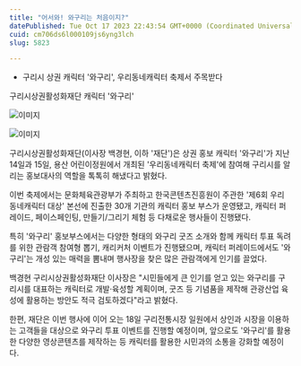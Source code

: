 ```yaml
---
title: "어서와! 와구리는 처음이지?"
datePublished: Tue Oct 17 2023 22:43:54 GMT+0000 (Coordinated Universal Time)
cuid: cm706ds6l000109js6yng3lch
slug: 5823

---
```



- 구리시 상권 캐릭터 '와구리', 우리동네캐릭터 축제서 주목받다

구리시상권활성화재단 캐릭터 '와구리'

![이미지](https://cdn.hashnode.com/res/hashnode/image/upload/v1739259802758/550ec9fd-f51f-4e6f-b58c-e05d4538aa5c.jpeg)

![이미지](https://cdn.hashnode.com/res/hashnode/image/upload/v1739259805359/e4183707-384f-4a87-80a9-d558910f1d15.jpeg)

구리시상권활성화재단(이사장 백경현, 이하 '재단')은 상권 홍보 캐릭터 '와구리'가 지난 14일과 15일, 용산 어린이정원에서 개최된 '우리동네캐릭터 축제'에 참여해 구리시를 알리는 홍보대사의 역할을 톡톡히 해냈다고 밝혔다.

이번 축제에서는 문화체육관광부가 주최하고 한국콘텐츠진흥원이 주관한 '제6회 우리동네캐릭터 대상' 본선에 진출한 30개 기관의 캐릭터 홍보 부스가 운영됐고, 캐릭터 퍼레이드, 페이스페인팅, 만들기/그리기 체험 등 다채로운 행사들이 진행됐다.

특히 '와구리' 홍보부스에서는 다양한 형태의 와구리 굿즈 소개와 함께 캐릭터 투표 독려를 위한 관람객 참여형 뽑기, 캐리커처 이벤트가 진행됐으며, 캐릭터 퍼레이드에서도 '와구리'는 개성 있는 매력을 뽐내며 행사장을 찾은 많은 관람객에게 인기를 끌었다.

백경현 구리시상권활성화재단 이사장은 "시민들에게 큰 인기를 얻고 있는 와구리를 구리시를 대표하는 캐릭터로 개발·육성할 계획이며, 굿즈 등 기념품을 제작해 관광산업 육성에 활용하는 방안도 적극 검토하겠다"라고 밝혔다.

한편, 재단은 이번 행사에 이어 오는 18일 구리전통시장 일원에서 상인과 시장을 이용하는 고객들을 대상으로 와구리 투표 이벤트를 진행할 예정이며, 앞으로도 '와구리'를 활용한 다양한 영상콘텐츠를 제작하는 등 캐릭터를 활용한 시민과의 소통을 강화할 예정이다.